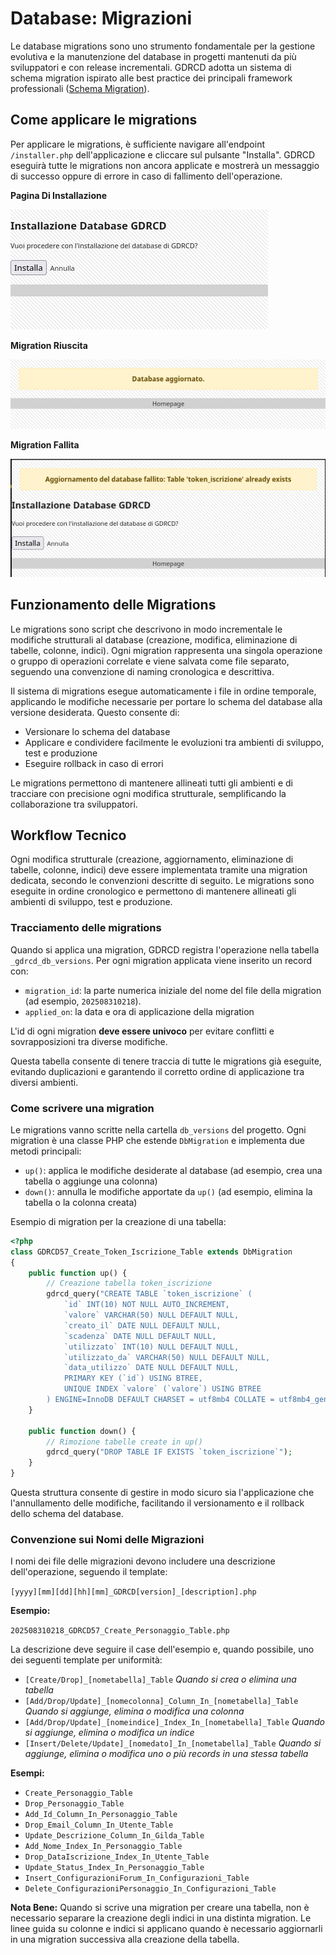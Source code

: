 # Database: Migrazioni

Le database migrations sono uno strumento fondamentale per la gestione evolutiva e la manutenzione del database in progetti mantenuti da più sviluppatori e con release incrementali. GDRCD adotta un sistema di schema migration ispirato alle best practice dei principali framework professionali ([Schema Migration](https://en.wikipedia.org/wiki/Schema_migration)).

## Come applicare le migrations

Per applicare le migrations, è sufficiente navigare all'endpoint `/installer.php` dell'applicazione e cliccare sul pulsante "Installa". GDRCD eseguirà tutte le migrations non ancora applicate e mostrerà un messaggio di successo oppure di errore in caso di fallimento dell'operazione.

**Pagina Di Installazione**

![install](migrations/install.png)

**Migration Riuscita**

![success](migrations/success.png)

**Migration Fallita**

![error](migrations/error.png)


## Funzionamento delle Migrations

Le migrations sono script che descrivono in modo incrementale le modifiche strutturali al database (creazione, modifica, eliminazione di tabelle, colonne, indici). Ogni migration rappresenta una singola operazione o gruppo di operazioni correlate e viene salvata come file separato, seguendo una convenzione di naming cronologica e descrittiva.

Il sistema di migrations esegue automaticamente i file in ordine temporale, applicando le modifiche necessarie per portare lo schema del database alla versione desiderata. Questo consente di:
- Versionare lo schema del database
- Applicare e condividere facilmente le evoluzioni tra ambienti di sviluppo, test e produzione
- Eseguire rollback in caso di errori

Le migrations permettono di mantenere allineati tutti gli ambienti e di tracciare con precisione ogni modifica strutturale, semplificando la collaborazione tra sviluppatori.

## Workflow Tecnico

Ogni modifica strutturale (creazione, aggiornamento, eliminazione di tabelle, colonne, indici) deve essere implementata tramite una migration dedicata, secondo le convenzioni descritte di seguito. Le migrations sono eseguite in ordine cronologico e permettono di mantenere allineati gli ambienti di sviluppo, test e produzione.

### Tracciamento delle migrations

Quando si applica una migration, GDRCD registra l'operazione nella tabella `_gdrcd_db_versions`. Per ogni migration applicata viene inserito un record con:
- `migration_id`: la parte numerica iniziale del nome del file della migration (ad esempio, `202508310218`).
- `applied_on`: la data e ora di applicazione della migration

L'id di ogni migration **deve essere univoco** per evitare conflitti e sovrapposizioni tra diverse modifiche.

Questa tabella consente di tenere traccia di tutte le migrations già eseguite, evitando duplicazioni e garantendo il corretto ordine di applicazione tra diversi ambienti.

### Come scrivere una migration

Le migrations vanno scritte nella cartella `db_versions` del progetto. Ogni migration è una classe PHP che estende `DbMigration` e implementa due metodi principali:
- `up()`: applica le modifiche desiderate al database (ad esempio, crea una tabella o aggiunge una colonna)
- `down()`: annulla le modifiche apportate da `up()` (ad esempio, elimina la tabella o la colonna creata)

Esempio di migration per la creazione di una tabella:

```php
<?php
class GDRCD57_Create_Token_Iscrizione_Table extends DbMigration
{
	public function up() {
		// Creazione tabella token_iscrizione
		gdrcd_query("CREATE TABLE `token_iscrizione` (
			`id` INT(10) NOT NULL AUTO_INCREMENT,
			`valore` VARCHAR(50) NULL DEFAULT NULL,
			`creato_il` DATE NULL DEFAULT NULL,
			`scadenza` DATE NULL DEFAULT NULL,
			`utilizzato` INT(10) NULL DEFAULT NULL,
			`utilizzato_da` VARCHAR(50) NULL DEFAULT NULL,
			`data_utilizzo` DATE NULL DEFAULT NULL,
			PRIMARY KEY (`id`) USING BTREE,
			UNIQUE INDEX `valore` (`valore`) USING BTREE
		) ENGINE=InnoDB DEFAULT CHARSET = utf8mb4 COLLATE = utf8mb4_general_ci");
	}

	public function down() {
		// Rimozione tabelle create in up()
		gdrcd_query("DROP TABLE IF EXISTS `token_iscrizione`");
	}
}
```

Questa struttura consente di gestire in modo sicuro sia l'applicazione che l'annullamento delle modifiche, facilitando il versionamento e il rollback dello schema del database.

### Convenzione sui Nomi delle Migrazioni

I nomi dei file delle migrazioni devono includere una descrizione dell'operazione, seguendo il template:

`[yyyy][mm][dd][hh][mm]_GDRCD[version]_[description].php`

**Esempio:**

`202508310218_GDRCD57_Create_Personaggio_Table.php`

La descrizione deve seguire il case dell'esempio e, quando possibile, uno dei seguenti template per uniformità:

- `[Create/Drop]_[nometabella]_Table`
	*Quando si crea o elimina una tabella*
- `[Add/Drop/Update]_[nomecolonna]_Column_In_[nometabella]_Table`
	*Quando si aggiunge, elimina o modifica una colonna*
- `[Add/Drop/Update]_[nomeindice]_Index_In_[nometabella]_Table`
	*Quando si aggiunge, elimina o modifica un indice*
- `[Insert/Delete/Update]_[nomedato]_In_[nometabella]_Table`
	*Quando si aggiunge, elimina o modifica uno o più records in una stessa tabella*

**Esempi:**

- `Create_Personaggio_Table`
- `Drop_Personaggio_Table`
- `Add_Id_Column_In_Personaggio_Table`
- `Drop_Email_Column_In_Utente_Table`
- `Update_Descrizione_Column_In_Gilda_Table`
- `Add_Nome_Index_In_Personaggio_Table`
- `Drop_DataIscrizione_Index_In_Utente_Table`
- `Update_Status_Index_In_Personaggio_Table`
- `Insert_ConfigurazioniForum_In_Configurazioni_Table`
- `Delete_ConfigurazioniPersonaggio_In_Configurazioni_Table`

**Nota Bene:**
Quando si scrive una migration per creare una tabella, non è necessario separare la creazione degli indici in una distinta migration. Le linee guida su colonne e indici si applicano quando è necessario aggiornarli in una migration successiva alla creazione della tabella.
